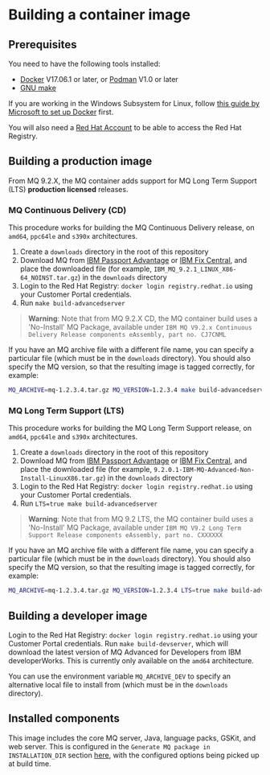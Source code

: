 # Building a container image

## Prerequisites

You need to have the following tools installed:

* [Docker](https://www.docker.com/) V17.06.1 or later, or [Podman](https://podman.io) V1.0 or later
* [GNU make](https://www.gnu.org/software/make/)

If you are working in the Windows Subsystem for Linux, follow [this guide by Microsoft to set up Docker](https://blogs.msdn.microsoft.com/commandline/2017/12/08/cross-post-wsl-interoperability-with-docker/) first.

You will also need a [Red Hat Account](https://access.redhat.com) to be able to access the Red Hat Registry. 

## Building a production image

From MQ 9.2.X, the MQ container adds support for MQ Long Term Support (LTS) **production licensed** releases.

### MQ Continuous Delivery (CD)

This procedure works for building the MQ Continuous Delivery release, on `amd64`, `ppc64le` and `s390x` architectures.

1. Create a `downloads` directory in the root of this repository
2. Download MQ from [IBM Passport Advantage](https://www.ibm.com/software/passportadvantage/) or [IBM Fix Central](https://www.ibm.com/support/fixcentral), and place the downloaded file (for example, `IBM_MQ_9.2.1_LINUX_X86-64_NOINST.tar.gz`) in the `downloads` directory
3. Login to the Red Hat Registry: `docker login registry.redhat.io` using your Customer Portal credentials.
4. Run `make build-advancedserver`

> **Warning**: Note that from MQ 9.2.X CD, the MQ container build uses a 'No-Install' MQ Package, available under `IBM MQ V9.2.x Continuous Delivery Release components eAssembly, part no. CJ7CNML`

If you have an MQ archive file with a different file name, you can specify a particular file (which must be in the `downloads` directory).  You should also specify the MQ version, so that the resulting image is tagged correctly, for example:

```bash
MQ_ARCHIVE=mq-1.2.3.4.tar.gz MQ_VERSION=1.2.3.4 make build-advancedserver
```

### MQ Long Term Support (LTS)

This procedure works for building the MQ Long Term Support release, on `amd64`, `ppc64le` and `s390x` architectures.

1. Create a `downloads` directory in the root of this repository
2. Download MQ from [IBM Passport Advantage](https://www.ibm.com/software/passportadvantage/) or [IBM Fix Central](https://www.ibm.com/support/fixcentral), and place the downloaded file (for example, `9.2.0.1-IBM-MQ-Advanced-Non-Install-LinuxX86.tar.gz`) in the `downloads` directory
3. Login to the Red Hat Registry: `docker login registry.redhat.io` using your Customer Portal credentials.
4. Run `LTS=true make build-advancedserver`

> **Warning**: Note that from MQ 9.2 LTS, the MQ container build uses a 'No-Install' MQ Package, available under `IBM MQ V9.2 Long Term Support Release components eAssembly, part no. CXXXXXX`

If you have an MQ archive file with a different file name, you can specify a particular file (which must be in the `downloads` directory).  You should also specify the MQ version, so that the resulting image is tagged correctly, for example:

```bash
MQ_ARCHIVE=mq-1.2.3.4.tar.gz MQ_VERSION=1.2.3.4 LTS=true make build-advancedserver
```

## Building a developer image

Login to the Red Hat Registry: `docker login registry.redhat.io` using your Customer Portal credentials.
Run `make build-devserver`, which will download the latest version of MQ Advanced for Developers from IBM developerWorks.  This is currently only available on the `amd64` architecture.

You can use the environment variable `MQ_ARCHIVE_DEV` to specify an alternative local file to install from (which must be in the `downloads` directory).

## Installed components

This image includes the core MQ server, Java, language packs, GSKit, and web server.  This is configured in the `Generate MQ package in INSTALLATION_DIR` section [here](../install-mq.sh), with the configured options being picked up at build time.
